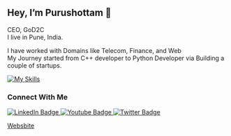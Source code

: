<h2>Hey, I’m Purushottam 👋 </h2>

CEO, GoD2C <br>
I live in Pune, India.

I have worked with Domains like Telecom, Finance, and Web <br>
My Journey started from C++ developer to Python Developer via Building a couple of startups.

[![My Skills](https://skillicons.dev/icons?i=python,cpp,docker,postgres,aws,mongodb,git)](https://skillicons.dev)


<h3>Connect With Me</h3>

<div id="badges">
  <a href="https://www.linkedin.com/in/prshete/" target="_blank">
    <img src="https://img.shields.io/badge/LinkedIn-blue?style=for-the-badge&logo=linkedin&logoColor=white" alt="LinkedIn Badge"/>
  </a>
  <a href="https://www.youtube.com/channel/UCwXecc8n_XLmGcV598xDhZQ" target="_blank">
    <img src="https://img.shields.io/badge/YouTube-red?style=for-the-badge&logo=youtube&logoColor=white" alt="Youtube Badge"/>
  </a>
  <a href="https://twitter.com/purushottamshet" target="_blank">
    <img src="https://img.shields.io/badge/Twitter-blue?style=for-the-badge&logo=twitter&logoColor=white" alt="Twitter Badge"/>
  </a>

  <a href="https://www.god2c.ai"> Websbite </a>
</div>
